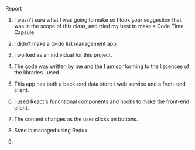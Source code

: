 Report

1. I wasn't sure what I was going to make so I took your suggestion that was in the scope of this class, and tried my best to make a Code Time Capsule.

2. I didn't make a to-do list management app.

3. I worked as an individual for this project.

4. The code was written by me and the I am conforming to the liscences of the libraries I used.

5. This app has both a back-end data store / web service and a front-end client.

6. I used React's funcntional components and hooks to make the front-end client.

7. The content changes as the user clicks on buttons.

8. State is managed using Redux.

9. 